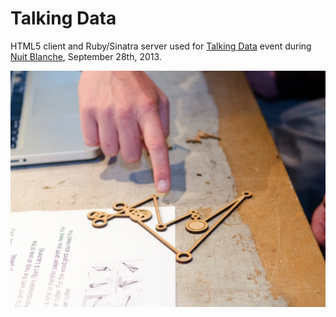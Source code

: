 # Talking Data

HTML5 client and Ruby/Sinatra server used for [Talking Data](http://waag.org/nl/event/nuit-blanche-talking-data) event during [Nuit Blanche](http://www.nuitblancheamsterdam.nl), September 28th, 2013.

![Talking Data](talking-data.jpg)



